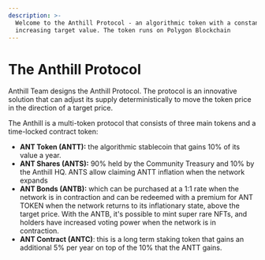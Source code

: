 ```yaml
---
description: >-
  Welcome to the Anthill Protocol - an algorithmic token with a constantly
  increasing target value. The token runs on Polygon Blockchain
---
```


# The Anthill Protocol

Anthill Team designs the Anthill Protocol. The protocol is an innovative solution that can adjust its supply deterministically to move the token price in the direction of a target price.

The Anthill is a multi-token protocol that consists of three main tokens and a time-locked contract token:

* **ANT Token (ANTT):** the algorithmic stablecoin that gains 10% of its value a year.
* **ANT Shares (ANTS):** 90% held by the Community Treasury and 10% by the Anthill HQ. ANTS allow claiming ANTT inflation when the network expands
* **ANT Bonds (ANTB):** which can be purchased at a 1:1 rate when the network is in contraction and can be redeemed with a premium for ANT TOKEN when the network returns to its inflationary state, above the target price. With the ANTB, it's possible to mint super rare NFTs, and holders have increased voting power when the network is in contraction.
* **ANT Contract (ANTC)**: this is a long term staking token that gains an additional 5% per year on top of the 10% that the ANTT gains.
